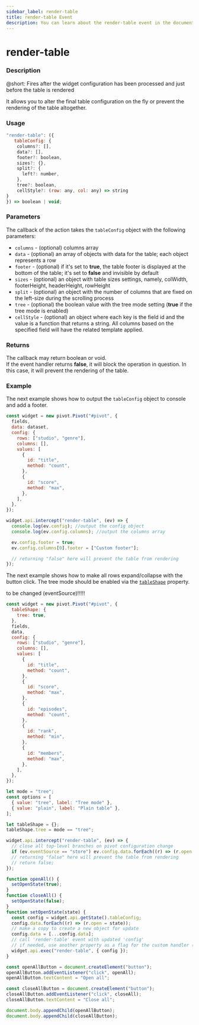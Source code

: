 ```yaml
---
sidebar_label: render-table
title: render-table Event
description: You can learn about the render-table event in the documentation of the DHTMLX JavaScript Pivot library. Browse developer guides and API reference, try out code examples and live demos, and download a free 30-day evaluation version of DHTMLX Pivot.
---
```


# render-table

### Description

@short: Fires after the widget configuration has been processed and just before the table is rendered

It allows you to alter the final table configuration on the fly or prevent the rendering of the table altogether.

### Usage

~~~jsx {}
"render-table": ({
   tableConfig: {
    columns?: [],
    data?: [],
    footer?: boolean,
    sizes?: {},
    split?: {
      left?: number,
    },
    tree?: boolean,
    cellStyle?: (row: any, col: any) => string
}
}) => boolean | void;
~~~

### Parameters

The callback of the action takes the `tableConfig` object with the following parameters:

- `columns` -  (optional) columns array
- `data` - (optional) an array of objects with data for the table; each object represents a row
- `footer` - (optional) if it's set to **true**, the table footer is displayed at the bottom of the table; it's set to **false** and invisible by default
- `sizes` - (optional) an object with table sizes settings, namely, colWidth, footerHeight, headerHeight, rowHeight
- `split` - (optional) an object with the number of columns that are fixed on the left-size during the scrolling process
- `tree` - (optional) the boolean value with the tree mode setting (**true** if the tree mode is enabled)
- `cellStyle` - (optional) an object where each key is the field id and the value is a function that returns a string. All columns based on the specified field will have the related template applied.

### Returns

The callback may return boolean or void.  
If the event handler returns **false**, it will block the operation in question. In this case, it will prevent the rendering of the table.

### Example

The next example shows how to output the `tableConfig` object to console and add a footer.

~~~jsx {20-28}
const widget = new pivot.Pivot("#pivot", {
  fields,
  data: dataset,
  config: {
    rows: ["studio", "genre"],
    columns: [],
    values: [
      {
        id: "title",
        method: "count",
      },
      {
        id: "score",
        method: "max",
      },
    ],
  },
});

widget.api.intercept("render-table", (ev) => {
  console.log(ev.config); //output the config object
  console.log(ev.config.columns); //output the columns array

  ev.config.footer = true;
  ev.config.columns[0].footer = ["Custom footer"];

  // returning "false" here will prevent the table from rendering
});
~~~

The next example shows how to make all rows expand/collapse with the button click. The tree mode should be enabled via the [`tableShape`](/api/properties/tableshape-property) property.

to be changed (eventSource)!!!!!

~~~jsx
const widget = new pivot.Pivot("#pivot", {
  tableShape: {
    tree: true,
  },
  fields,
  data,
  config: {
    rows: ["studio", "genre"],
    columns: [],
    values: [
      {
        id: "title",
        method: "count",
      },
      {
        id: "score",
        method: "max",
      },
      {
        id: "episodes",
        method: "count",
      },
      {
        id: "rank",
        method: "min",
      },
      {
        id: "members",
        method: "max",
      },
    ],
  },
});

let mode = "tree";
const options = [
  { value: "tree", label: "Tree mode" },
  { value: "plain", label: "Plain table" },
];

let tableShape = {};
tableShape.tree = mode == "tree";

widget.api.intercept("render-table", (ev) => {
  // close all top-level branches on pivot configuration change
  if (ev.eventSource == "store") ev.config.data.forEach((r) => (r.open = false));
  // returning "false" here will prevent the table from rendering
  // return false;
});

function openAll() {
  setOpenState(true);
}
function closeAll() {
  setOpenState(false);
}
function setOpenState(state) {
  const config = widget.api.getState().tableConfig;
  config.data.forEach((r) => (r.open = state));
  // make a copy to create a new object for update
  config.data = [...config.data];
  // call 'render-table' event with updated 'config'
  // if needed, use another property as a flag for the custom handler ('myEvent' in this demo)
  widget.api.exec("render-table", { config });
}

const openAllButton = document.createElement("button");
openAllButton.addEventListener("click", openAll);
openAllButton.textContent = "Open all";

const closeAllButton = document.createElement("button");
closeAllButton.addEventListener("click", closeAll);
closeAllButton.textContent = "Close all";

document.body.appendChild(openAllButton);
document.body.appendChild(closeAllButton);
~~~